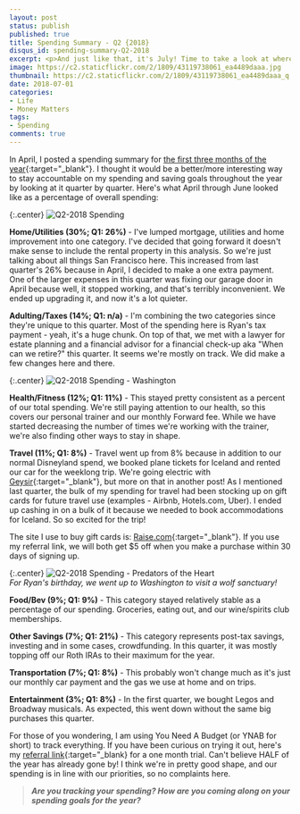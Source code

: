 ```yaml
---
layout: post
status: publish
published: true
title: Spending Summary - Q2 {2018}
disqus_id: spending-summary-Q2-2018
excerpt: <p>And just like that, it's July! Time to take a look at where we did most of our spending in the second quarter of the year.</p>
image: https://c2.staticflickr.com/2/1809/43119738061_ea4489daaa.jpg
thumbnail: https://c2.staticflickr.com/2/1809/43119738061_ea4489daaa_q.jpg
date: 2018-07-01
categories:
- Life
- Money Matters
tags: 
- Spending
comments: true
---
```

In April, I posted a spending summary for [the first three months of the year]({{site.url}}/2018-spending-summary-q1-2018/){:target="_blank"}. I thought it would be a better/more interesting way to stay accountable on my spending and saving goals throughout the year by looking at it quarter by quarter. Here's what April through June looked like as a percentage of overall spending:

{:.center}
![Q2-2018 Spending](https://c2.staticflickr.com/2/1809/43119738061_ea4489daaa_z.jpg)

**Home/Utilities (30%; Q1: 26%)** - I've lumped mortgage, utilities and home improvement into one category. I've decided that going forward it doesn't make sense to include the rental property in this analysis. So we're just talking about all things San Francisco here. This increased from last quarter's 26% because in April, I decided to make a one extra payment. One of the larger expenses in this quarter was fixing our garage door in April because well, it stopped working, and that's terribly inconvenient. We ended up upgrading it, and now it's a lot quieter. 

**Adulting/Taxes (14%; Q1: n/a)** - I'm combining the two categories since they're unique to this quarter. Most of the spending here is Ryan's tax payment - yeah, it's a huge chunk. On top of that, we met with a lawyer for estate planning and a financial advisor for a financial check-up aka "When can we retire?" this quarter.  It seems we're mostly on track. We did make a few changes here and there. 

{:.center}
![Q2-2018 Spending - Washington](https://c1.staticflickr.com/1/927/41310098470_ce8683e7ce_b.jpg)  

**Health/Fitness (12%; Q1: 11%)** - This stayed pretty consistent as a percent of our total spending. We're still paying attention to our health, so this covers our personal trainer and our monthly Forward fee. While we have started decreasing the number of times we're working with the trainer, we're also finding other ways to stay in shape. 

**Travel (11%; Q1: 8%)** - Travel went up from 8% because in addition to our normal Disneyland spend, we booked plane tickets for Iceland and rented our car for the weeklong trip. We're going electric with [Geysir](https://www.geysir.is/){:target="_blank"}, but more on that in another post! As I mentioned last quarter, the bulk of my spending for travel had been stocking up on gift cards for future travel use (examples - Airbnb, Hotels.com, Uber). I ended up cashing in on a bulk of it because we needed to book accommodations for Iceland. So so excited for the trip!

The site I use to buy gift cards is: [Raise.com](https://geta.raise.com/tho222){:target="_blank"}. If you use my referral link, we will both get $5 off when you make a purchase within 30 days of signing up.

{:.center}
![Q2-2018 Spending - Predators of the Heart](https://c1.staticflickr.com/1/922/41310051600_c3e826c70d_b.jpg)  
*For Ryan's birthday, we went up to Washington to visit a wolf sanctuary!*

**Food/Bev (9%; Q1: 9%)** - This category stayed relatively stable as a percentage of our spending. Groceries, eating out, and our wine/spirits club memberships. 

**Other Savings (7%; Q1: 21%)** - This category represents post-tax savings, investing and in some cases, crowdfunding. In this quarter, it was mostly topping off our Roth IRAs to their maximum for the year.

**Transportation (7%; Q1: 8%)** - This probably won't change much as it's just our monthly car payment and the gas we use at home and on trips.

**Entertainment (3%; Q1: 8%)** - In the first quarter, we bought Legos and Broadway musicals. As expected, this went down without the same big purchases this quarter.

For those of you wondering, I am using You Need A Budget (or YNAB for short) to track everything. If you have been curious on trying it out, here's my [referral link](https://ynab.com/referral/?ref=BWZcB3gkMhf1SYyg&utm_source=customer_referral){:target="_blank} for a one month trial. Can't believe HALF of the year has already gone by! I think we're in pretty good shape, and our spending is in line with our priorities, so no complaints here. 

>**_Are you tracking your spending? How are you coming along on your spending goals for the year?_**
